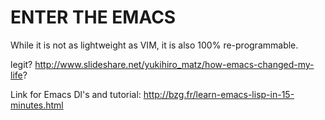 ENTER THE EMACS
==============


While it is not as lightweight as VIM, it is also 100% re-programmable.

legit?
http://www.slideshare.net/yukihiro_matz/how-emacs-changed-my-life?

Link for Emacs Dl's and tutorial:
http://bzg.fr/learn-emacs-lisp-in-15-minutes.html
